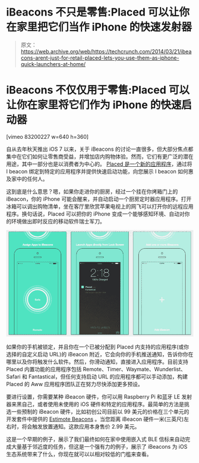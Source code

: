 # iBeacons 不只是零售:Placed 可以让你在家里把它们当作 iPhone 的快速发射器

> 原文：<https://web.archive.org/web/https://techcrunch.com/2014/03/21/ibeacons-arent-just-for-retail-placed-lets-you-use-them-as-iphone-quick-launchers-at-home/>

# iBeacons 不仅仅用于零售:Placed 可以让你在家里将它们作为 iPhone 的快速启动器

[vimeo 83200227 w=640 h=360]

自从去年秋天推出 iOS 7 以来，关于 iBeacons 的讨论一直很多，但大部分焦点都集中在它们如何让零售商受益，并增加店内购物体验。然而，它们有更广泛的潜在用途，其中一部分也是以消费者为中心的。 [Placed 是一个新的应用程序](https://web.archive.org/web/20221007201323/http://placed.awwapps.com/)，通过将 I beacon 绑定到特定的应用程序并提供快速启动功能，向您展示 I beacon 如何惠及家中的任何人。

这到底是什么意思？嗯，如果你走进你的厨房，经过一个挂在你烤箱门上的 iBeacon，你的 iPhone 可能会醒来，并自动启动一个厨房定时器应用程序。打开冰箱可以调出购物清单，坐在客厅里欣赏苹果电视上的网飞可以打开你的远程应用程序。换句话说，Placed 可以把你的 iPhone 变成一个能够感知环境、自动对你的环境做出即时反应的移动软件瑞士军刀。

![Screen Shot 2014-03-21 at 8.18.05 AM](img/870c44792ac4b5903e5dea59e7c8fcfa.png)

如果你的手机被锁定，并且你在一个已被分配到 Placed 内支持的应用程序(或你选择的自定义启动 URL)的 iBeacon 附近，它会向你的手机推送通知，告诉你你在哪里以及你将触发什么软件。然后，你滑动通知，直接进入应用程序。目前支持 Placed 内置功能的应用程序包括 Remote、Timer、Waymate、Wunderlist、Safari 和 Fantastical，但任何支持启动 URL 的应用程序都可以手动添加，构建 Placed 的 Aww 应用程序团队正在努力尽快添加更多预设。

要进行设置，你需要某种 iBeacon 硬件，你可以用 Raspberry Pi 和蓝牙 LE 发射器来黑自己，或者使用未使用的 iOS 硬件和特定的应用程序。最简单的方法是挑选一些预制的 iBeacon 硬件，比如初创公司目前以 99 美元的价格在三个单元的开发套件中提供的 [Estimote Beacons](https://web.archive.org/web/20221007201323/http://estimote.com/) 。当您距离 iBeacon 硬件一米(三英尺)左右时，将会触发放置通知。这款应用本身售价 2.99 美元。

这是一个早期的例子，展示了我们最终如何在家中使用嵌入式 BLE 信标来自动完成大量基于邻近度的任务，但这是一个强有力的例子，展示了 iBeacons 为 iOS 生态系统带来了什么，你现在就可以以相对较低的门槛来查看。